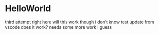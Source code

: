 # HelloWorld
third attempt right here
will this work though i don't know
test update from vscode does it work?
needs some more work i guess
